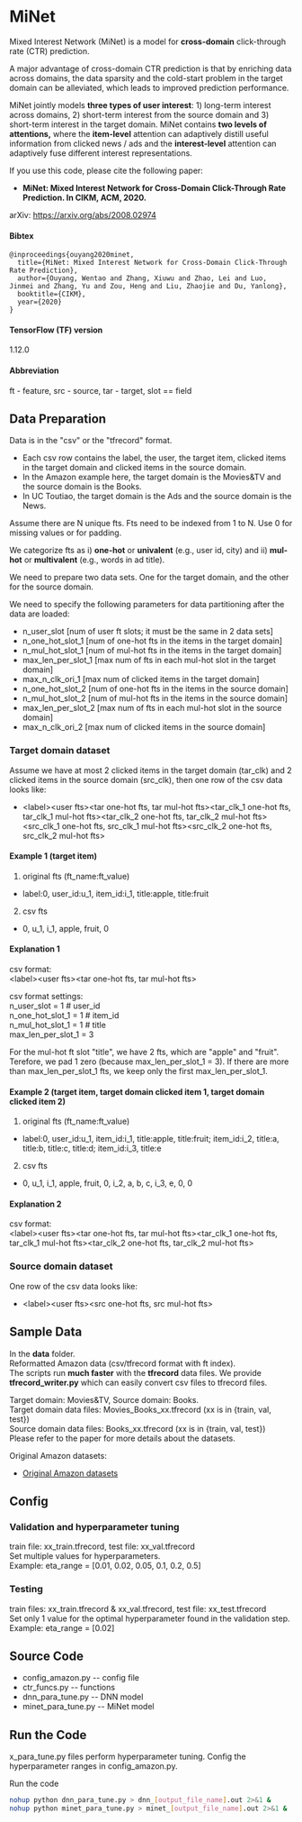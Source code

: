 # MiNet

Mixed Interest Network (MiNet) is a model for **cross-domain** click-through rate (CTR) prediction.

A major advantage of cross-domain CTR prediction is that by enriching data across domains, the data sparsity and the cold-start problem in the target domain can be alleviated, which leads to improved prediction performance.

MiNet jointly models **three types of user interest**: 1) long-term interest across domains, 2) short-term interest from the source domain and 3) short-term interest in the target domain. MiNet contains **two levels of attentions,** where the **item-level** attention can adaptively distill useful information from clicked news / ads and the **interest-level** attention can adaptively fuse different interest representations. 

If you use this code, please cite the following paper:
* **MiNet: Mixed Interest Network for Cross-Domain Click-Through Rate Prediction. In CIKM, ACM, 2020.**

arXiv: https://arxiv.org/abs/2008.02974

#### Bibtex
```
@inproceedings{ouyang2020minet,
  title={MiNet: Mixed Interest Network for Cross-Domain Click-Through Rate Prediction},
  author={Ouyang, Wentao and Zhang, Xiuwu and Zhao, Lei and Luo, Jinmei and Zhang, Yu and Zou, Heng and Liu, Zhaojie and Du, Yanlong},
  booktitle={CIKM},
  year={2020}
}
```

#### TensorFlow (TF) version
1.12.0

#### Abbreviation
ft - feature, src - source, tar - target, slot == field

## Data Preparation
Data is in the "csv" or the "tfrecord" format.
* Each csv row contains the label, the user, the target item, clicked items in the target domain and clicked items in the source domain.
* In the Amazon example here, the target domain is the Movies&TV and the source domain is the Books.
* In UC Toutiao, the target domain is the Ads and the source domain is the News.

Assume there are N unique fts. Fts need to be indexed from 1 to N. Use 0 for missing values or for padding.

We categorize fts as i) **one-hot** or **univalent** (e.g., user id, city) and ii) **mul-hot** or **multivalent** (e.g., words in ad title).

We need to prepare two data sets. One for the target domain, and the other for the source domain.

We need to specify the following parameters for data partitioning after the data are loaded:
* n_user_slot [num of user ft slots; it must be the same in 2 data sets]
* n_one_hot_slot_1 [num of one-hot fts in the items in the target domain]
* n_mul_hot_slot_1 [num of mul-hot fts in the items in the target domain]
* max_len_per_slot_1 [max num of fts in each mul-hot slot in the target domain]
* max_n_clk_ori_1 [max num of clicked items in the target domain]
* n_one_hot_slot_2 [num of one-hot fts in the items in the source domain]
* n_mul_hot_slot_2 [num of mul-hot fts in the items in the source domain]
* max_len_per_slot_2 [max num of fts in each mul-hot slot in the source domain]
* max_n_clk_ori_2 [max num of clicked items in the source domain]

### Target domain dataset
Assume we have at most 2 clicked items in the target domain (tar_clk) and 2 clicked items in the source domain (src_clk), then one row of the csv data looks like:
* \<label\>\<user fts\>\<tar one-hot fts, tar mul-hot fts\>\<tar_clk_1 one-hot fts, tar_clk_1 mul-hot fts\>\<tar_clk_2 one-hot fts, tar_clk_2 mul-hot fts\>\<src_clk_1 one-hot fts, src_clk_1 mul-hot fts\>\<src_clk_2 one-hot fts, src_clk_2 mul-hot fts\>

#### Example 1 (target item)
1) original fts (ft_name:ft_value)
* label:0, user_id:u_1, item_id:i_1, title:apple, title:fruit
2) csv fts
* 0, u_1, i_1, apple, fruit, 0

#### Explanation 1
csv format:\
\<label\>\<user fts\>\<tar one-hot fts, tar mul-hot fts\>

csv format settings:\
n_user_slot = 1 # user_id \
n_one_hot_slot_1 = 1 # item_id \
n_mul_hot_slot_1 = 1 # title \
max_len_per_slot_1 = 3

For the mul-hot ft slot "title", we have 2 fts, which are "apple" and "fruit". Terefore, we pad 1 zero (because max_len_per_slot_1 = 3).
If there are more than max_len_per_slot_1 fts, we keep only the first max_len_per_slot_1.

#### Example 2 (target item, target domain clicked item 1, target domain clicked item 2)
1) original fts (ft_name:ft_value)
* label:0, user_id:u_1, item_id:i_1, title:apple, title:fruit; item_id:i_2, title:a, title:b, title:c, title:d; item_id:i_3, title:e
2) csv fts
* 0, u_1, i_1, apple, fruit, 0, i_2, a, b, c, i_3, e, 0, 0

#### Explanation 2
csv format:\
\<label\>\<user fts\>\<tar one-hot fts, tar mul-hot fts\><tar_clk_1 one-hot fts, tar_clk_1 mul-hot fts\>\<tar_clk_2 one-hot fts, tar_clk_2 mul-hot fts\>

### Source domain dataset
One row of the csv data looks like:
* \<label\>\<user fts\>\<src one-hot fts, src mul-hot fts\>

## Sample Data
In the **data** folder.\
Reformatted Amazon data (csv/tfrecord format with ft index). \
The scripts run **much faster** with the **tfrecord** data files.
We provide **tfrecord_writer.py** which can easily convert csv files to tfrecord files.

Target domain: Movies&TV, Source domain: Books. \
Target domain data files: Movies_Books_xx.tfrecord (xx is in {train, val, test})\
Source domain data files: Books_xx.tfrecord (xx is in {train, val, test}) \
Please refer to the paper for more details about the datasets.

Original Amazon datasets:
* [Original Amazon datasets](http://jmcauley.ucsd.edu/data/amazon/index_2014.html)

## Config
### Validation and hyperparameter tuning
train file: xx_train.tfrecord, test file: xx_val.tfrecord \
Set multiple values for hyperparameters. \
Example: eta_range = [0.01, 0.02, 0.05, 0.1, 0.2, 0.5]

### Testing
train files: xx_train.tfrecord & xx_val.tfrecord, test file: xx_test.tfrecord \
Set only 1 value for the optimal hyperparameter found in the validation step. \
Example: eta_range = [0.02]

## Source Code
* config_amazon.py -- config file
* ctr_funcs.py -- functions
* dnn_para_tune.py -- DNN model
* minet_para_tune.py -- MiNet model

## Run the Code
x_para_tune.py files perform hyperparameter tuning.
Config the hyperparameter ranges in config_amazon.py.

Run the code
```bash
nohup python dnn_para_tune.py > dnn_[output_file_name].out 2>&1 &
nohup python minet_para_tune.py > minet_[output_file_name].out 2>&1 &
```

